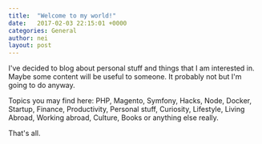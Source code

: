 ```yaml
---
title:  "Welcome to my world!"
date:   2017-02-03 22:15:01 +0000
categories: General
author: nei
layout: post
---
```

I've decided to blog about personal stuff and things that I am interested in. Maybe some content will be useful to someone. It probably not but I'm going to do anyway.

Topics you may find here: PHP, Magento, Symfony, Hacks, Node, Docker, Startup, Finance, Productivity, Personal stuff, Curiosity, Lifestyle, Living Abroad, Working abroad, Culture, Books or anything else really.

That's all.
